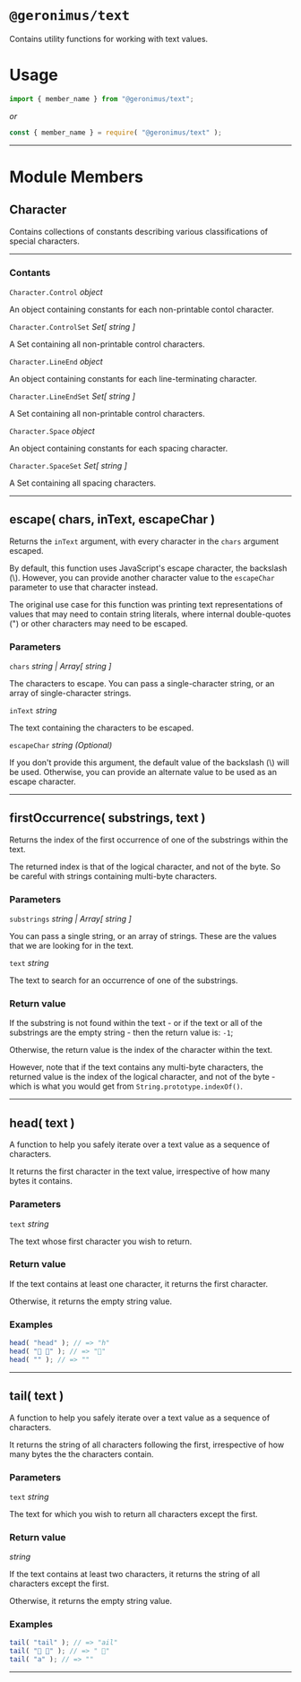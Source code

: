 # `@geronimus/text`

Contains utility functions for working with text values.

# Usage

```javascript
import { member_name } from "@geronimus/text";
```

_or_

```javascript
const { member_name } = require( "@geronimus/text" );
```

---

# Module Members

## Character

Contains collections of constants describing various classifications of special characters.

---

### Contants

`Character.Control` _object_

An object containing constants for each non-printable contol character.

`Character.ControlSet` _Set[ string ]_

A Set containing all non-printable control characters.

`Character.LineEnd` _object_

An object containing constants for each line-terminating character.

`Character.LineEndSet` _Set[ string ]_

A Set containing all non-printable control characters.

`Character.Space` _object_

An object containing constants for each spacing character.

`Character.SpaceSet` _Set[ string ]_

A Set containing all spacing characters.

---

## escape( chars, inText, escapeChar )

Returns the `inText` argument, with every character in the `chars` argument escaped.

By default, this function uses JavaScript's escape character, the backslash (\\). However, you can provide another character value to the `escapeChar` parameter to use that character instead.

The original use case for this function was printing text representations of values that may need to contain string literals, where internal double-quotes (") or other characters may need to be escaped.

### Parameters

`chars` _string | Array[ string ]_

The characters to escape. You can pass a single-character string, or an array of single-character strings.

`inText` _string_

The text containing the characters to be escaped.

`escapeChar` _string (Optional)_

If you don't provide this argument, the default value of the backslash (\\) will be used. Otherwise, you can provide an alternate value to be used as an escape character.

---

## firstOccurrence( substrings, text )

Returns the index of the first occurrence of one of the substrings within the text.

The returned index is that of the logical character, and not of the byte. So be careful with strings containing multi-byte characters.

### Parameters

`substrings` _string | Array[ string ]_

You can pass a single string, or an array of strings. These are the values that we are looking for in the text.

`text` _string_

The text to search for an occurrence of one of the substrings.

### Return value

If the substring is not found within the text - or if the text or all of the substrings are the empty string - then the return value is: `-1`;

Otherwise, the return value is the index of the character within the text.

However, note that if the text contains any multi-byte characters, the returned value is the index of the logical character, and not of the byte - which is what you would get from `String.prototype.indexOf()`.

---

## head( text )

A function to help you safely iterate over a text value as a sequence of characters.

It returns the first character in the text value, irrespective of how many bytes it contains.

### Parameters

`text` _string_

The text whose first character you wish to return.

### Return value

If the text contains at least one character, it returns the first character.

Otherwise, it returns the empty string value.

### Examples

```javascript
head( "head" ); // => "h"
head( "🚕 🛵" ); // => "🚕"
head( "" ); // => ""
```
---

## tail( text )

A function to help you safely iterate over a text value as a sequence of characters.

It returns the string of all characters following the first, irrespective of how many bytes the the characters contain.

### Parameters

`text` _string_

The text for which you wish to return all characters except the first.

### Return value

_string_

If the text contains at least two characters, it returns the string of all characters except the first.

Otherwise, it returns the empty string value.

### Examples

```javascript
tail( "tail" ); // => "ail"
tail( "🚕 🛵" ); // => " 🛵"
tail( "a" ); // => ""
```
---

